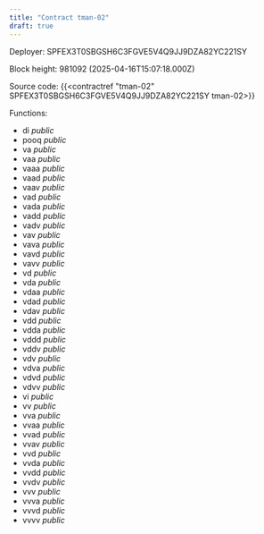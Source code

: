 ```yaml
---
title: "Contract tman-02"
draft: true
---
```

Deployer: SPFEX3T0SBGSH6C3FGVE5V4Q9JJ9DZA82YC221SY


 



Block height: 981092 (2025-04-16T15:07:18.000Z)

Source code: {{<contractref "tman-02" SPFEX3T0SBGSH6C3FGVE5V4Q9JJ9DZA82YC221SY tman-02>}}

Functions:

* di _public_
* pooq _public_
* va _public_
* vaa _public_
* vaaa _public_
* vaad _public_
* vaav _public_
* vad _public_
* vada _public_
* vadd _public_
* vadv _public_
* vav _public_
* vava _public_
* vavd _public_
* vavv _public_
* vd _public_
* vda _public_
* vdaa _public_
* vdad _public_
* vdav _public_
* vdd _public_
* vdda _public_
* vddd _public_
* vddv _public_
* vdv _public_
* vdva _public_
* vdvd _public_
* vdvv _public_
* vi _public_
* vv _public_
* vva _public_
* vvaa _public_
* vvad _public_
* vvav _public_
* vvd _public_
* vvda _public_
* vvdd _public_
* vvdv _public_
* vvv _public_
* vvva _public_
* vvvd _public_
* vvvv _public_
